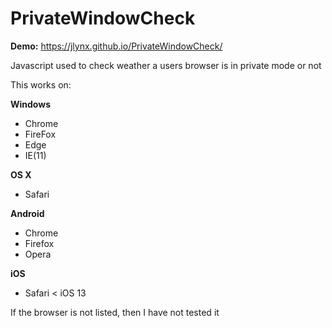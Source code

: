 # PrivateWindowCheck
**Demo:** https://jlynx.github.io/PrivateWindowCheck/


Javascript used to check weather a users browser is in private mode or not


This works on:

**Windows**
* Chrome
* FireFox
* Edge
* IE(11)

**OS X**
* Safari

**Android**
* Chrome
* Firefox
* Opera

**iOS**
* Safari <  iOS 13


If the browser is not listed, then I have not tested it
